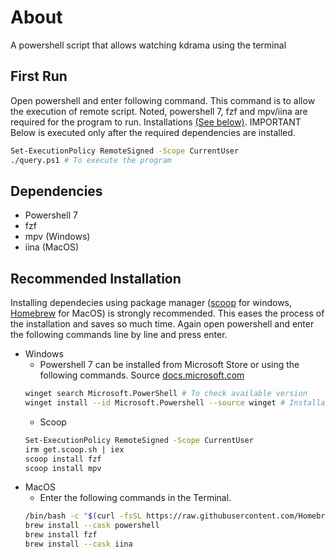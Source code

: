 # About
A powershell script that allows watching kdrama using the terminal
## First Run
Open powershell and enter following command. This command is to allow the execution of remote script. Noted, powershell 7, fzf and mpv/iina are required for the program to run. Installations [(See below)](#Recommended-Installation). IMPORTANT Below is executed only after the required dependencies are installed.
```sh
Set-ExecutionPolicy RemoteSigned -Scope CurrentUser
./query.ps1 # To execute the program
```
## Dependencies

- Powershell 7  
- fzf  
- mpv (Windows)
- iina (MacOS)  

## Recommended Installation

Installing dependecies using package manager ([scoop](https://scoop.sh/) for windows, [Homebrew](https://brew.sh/) for MacOS) is strongly recommended. This eases the process of the installation and saves so much time. Again open powershell and enter the following commands line by line and press enter.

- Windows
  - Powershell 7 can be installed from Microsoft Store or using the following commands. Source [docs.microsoft.com](https://docs.microsoft.com/de-de/powershell/scripting/install/installing-powershell-on-windows?view=powershell-7.2)
  ```sh
  winget search Microsoft.PowerShell # To check available version
  winget install --id Microsoft.Powershell --source winget # Installation
  ```
  - Scoop
  ```sh
  Set-ExecutionPolicy RemoteSigned -Scope CurrentUser
  irm get.scoop.sh | iex
  scoop install fzf
  scoop install mpv
  ```
- MacOS  
  - Enter the following commands in the Terminal.
  ```sh
  /bin/bash -c "$(curl -fsSL https://raw.githubusercontent.com/Homebrew/install/HEAD/install.sh)"
  brew install --cask powershell
  brew install fzf
  brew install --cask iina
  ```



